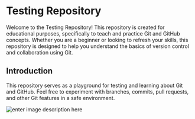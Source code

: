 # Testing Repository

Welcome to the Testing Repository! This repository is created for educational purposes, specifically to teach and practice Git and GitHub concepts. Whether you are a beginner or looking to refresh your skills, this repository is designed to help you understand the basics of version control and collaboration using Git.

## Introduction

This repository serves as a playground for testing and learning about Git and GitHub. Feel free to experiment with branches, commits, pull requests, and other Git features in a safe environment.


![enter image description here](https://media.giphy.com/media/v1.Y2lkPTc5MGI3NjExOTk0ZTh6cm54bmk4Nmc2cHQ4ejltdmh2MHBtenRnbWtxOXN6YmFrcSZlcD12MV9pbnRlcm5hbF9naWZfYnlfaWQmY3Q9Zw/2IudUHdI075HL02Pkk/giphy.gif)
